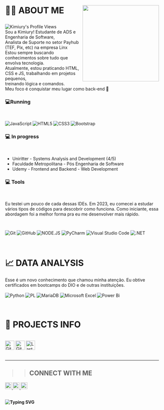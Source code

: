 <h1>
        
<img align="right" src="https://github.com/KimiuryAlves/KimiuryAlves/assets/163214869/97b10194-9bd4-41cc-a807-cab8674feaa2"  width="250px"/>

👩‍💻 ABOUT ME      

</h1> 
<img src="https://komarev.com/ghpvc/?username=KimiuryAlvesPinto" alt="Kimiury's Profile Views" />
<br>
Sou a Kimiury! 
Estudante de ADS e Engenharia de Software, <br>
Analista de Suporte no setor Payhub (TEF, Pix, etc) na empresa Linx <br> 
Estou sempre buscando conhecimentos sobre tudo que envolva tecnologia. <br>
Atualmente, estou praticando HTML, CSS e JS, trabalhando em projetos pequenos, <br>
treinando lógica e comandos. <br>
Meu foco é conquistar meu lugar como back-end 💜


<h3> 💻Running</h3>
<br>

![JavaScript](https://img.shields.io/badge/javascript-%23323330.svg?style=for-the-badge&logo=javascript&logoColor=%23F7DF10&labelColor=black&color=black)
![HTML5](https://img.shields.io/badge/HTML5-E34F26?style=for-the-badge&logo=html5&logoColor=white&labelColor=black&color=black) 
![CSS3](https://img.shields.io/badge/CSS3-1572B6?style=for-the-badge&logo=css3&logoColor=white&labelColor=black&color=black)
![Bootstrap](https://img.shields.io/badge/-bootstrap-0D1117?style=for-the-badge&logo=bootstrap&labelColor=0D1117&color=black)



<h3> 💻 In progress </h3> <br>

- Uniritter - Systems Analysis and Development (4/5) <br>
- Faculdade Metropolitana - Pós Engenharia de Software <br>
- Udemy - Frontend and Backend - Web Development  <br>
  

<h3> 💻 Tools </h3> <br>

Eu testei um pouco de cada dessas IDEs.
Em 2023, eu comecei a estudar vários tipos de códigos para descobrir como funciona. 
Como iniciante, essa abordagem foi a melhor forma pra eu me desenvolver mais rápido.

<br>

![Git](https://img.shields.io/badge/GIT-E44C30?style=for-the-badge&logo=git&logoColor=white&color=black)
![GitHub](https://img.shields.io/badge/github-%23121011.svg?style=for-the-badge&logo=github&logoColor=white&color=black)
![NODE.JS](https://img.shields.io/badge/Node.js-43853D?logo=node.js&logoColor=white&style=for-the-badge&color=black) 
![PyCharm](https://img.shields.io/badge/pycharm-143?style=for-the-badge&logo=pycharm&logoColor=black&color=black&labelColor=green)
![Visual Studio Code](https://img.shields.io/badge/Visual%20Studio%20Code-0078d7.svg?style=for-the-badge&logo=visual-studio-code&logoColor=white&color=black)
![.NET](https://img.shields.io/badge/.NET-5C2D91?logo=.net&logoColor=white&style=for-the-badge&color=black)

<br>
<h1> 
📈 DATA ANALYSIS     
</h1>

Esse é um novo conhecimento que chamou minha atenção. Eu obtive certificados em bootcamps do DIO e de outras instituições. <br>
<br>
![Python](https://img.shields.io/badge/python-3670A0?style=for-the-badge&logo=python&logoColor=ffdd54&labelColor=black)
![PL](https://img.shields.io/badge/SQL-FFFFFF?style=for-the-badge&logo=oracle&logoColor=FF0000&labelColor=black&color=FF0000)
![MariaDB](https://img.shields.io/badge/MariaDB-003545?style=for-the-badge&logo=mariadb&logoColor=white&labelColor=black)
![Microsoft Excel](https://img.shields.io/badge/Microsoft_Excel-217346?style=for-the-badge&logo=microsoft-excel&logoColor=white&labelColor=black)
![Power Bi](https://img.shields.io/badge/power_bi-F2C811?style=for-the-badge&logo=powerbi&logoColor=black&labelColor=black)
<br>

<br>

<h1> 🚧 PROJECTS INFO  </h1> <br>

<div>
<img alt="GitHub forks" src="https://img.shields.io/github/forks/kimiuryalves/kimiuryalves?color=FFC01E&logo=github&style=for-the-badge&logoColor=181717&labelColor=black" height="30px">
<img alt="GitHub Repo stars" src="https://img.shields.io/github/stars/kimiuryalves/kimiuryalves?color=FFC01E&logo=github&style=for-the-badge&logoColor=181717&labelColor=black" height="30px">
<img alt="Last commit" src="https://img.shields.io/github/last-commit/kimiuryalves/kimiuryalves?color=FFC01E&logo=git&logoColor&style=for-the-badge&labelColor=black" height="30px">

</div>

<br>

--------------------------------------------------------------------

>> <h2> <b> CONNECT WITH ME  <b> </h2>
    
    
<a href="https://github.com/KimiuryAlvesPinto">
<img alt="Link to my GitHub" src="https://img.shields.io/github/followers/KimiuryAlvesPinto?style=for-the-badge&color=181717&logo=github&logoColor=181717&label=@KimiuryAlvesPinto" height="22px">
</a>  
<a href="https://linkedin.com/in/kimiuryalvespinto">
    <img alt="link to my LinkedIn" src="https://img.shields.io/static/v1?label&message=/in/kimiuryalvespinto&color=0A66C2&style=for-the-badge&logo=linkedin" height="22px" />
</a> 
<a href="mailto:kimiury.alvesp95@gmail.com">
    <img alt="link to send me an email" src="https://img.shields.io/static/v1?label&message=kimiury.alvesp95@gmail.com&color=whitesmoke&style=for-the-badge&logo=gmail" height="22px" />
</a> 
</br> <br>

![Typing SVG](https://readme-typing-svg.herokuapp.com?font=Sedan+SC&size=60&duration=1500&pause=1000&color=FFFFFF&background=000000&center=true&random=false&width=1100&height=100&lines=thank+you+for+visiting+me!)

